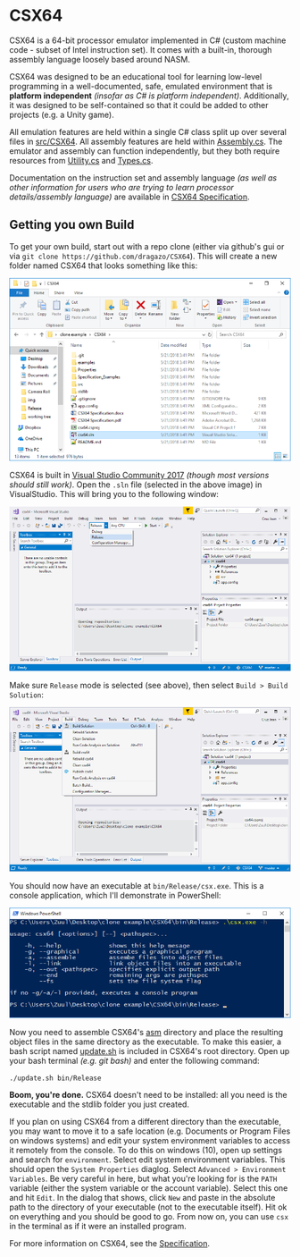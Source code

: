 # CSX64
CSX64 is a 64-bit processor emulator implemented in C# (custom machine code - subset of Intel instruction set). It comes with a built-in, thorough assembly language loosely based around NASM.

CSX64 was designed to be an educational tool for learning low-level programming in a well-documented, safe, emulated environment that is **platform independent** *(insofar as C# is platform independent)*. Additionally, it was designed to be self-contained so that it could be added to other projects (e.g. a Unity game).

All emulation features are held within a single C# class split up over several files in [src/CSX64](src/CSX64). All assembly features are held within [Assembly.cs](src/CSX64/Assembly.cs). The emulator and assembly can function independently, but they both require resources from [Utility.cs](src/CSX64/Utility.cs) and [Types.cs](src/CSX64/Types.cs).

Documentation on the instruction set and assembly language *(as well as other information for users who are trying to learn processor details/assembly language)* are available in [CSX64 Specification](CSX64%20Specification.pdf).

## Getting you own Build
To get your own build, start out with a repo clone (either via github's gui or via `git clone https://github.com/dragazo/CSX64`). This will create a new folder named CSX64 that looks something like this:

![clone](img/cloning/after_clone.png)

CSX64 is built in [Visual Studio Community 2017](https://www.visualstudio.com/downloads/) *(though most versions should still work)*. Open the `.sln` file (selected in the above image) in VisualStudio. This will bring you to the following window:

![pick release](img/cloning/vs_pick_release.png)

Make sure `Release` mode is selected (see above), then select `Build > Build Solution`:

![build](img/cloning/vs_build.png)

You should now have an executable at `bin/Release/csx.exe`. This is a console application, which I'll demonstrate in PowerShell:

![run](img/cloning/run_exe.png)

Now you need to assemble CSX64's [asm](asm) directory and place the resulting object files in the same directory as the executable. To make this easier, a bash script named [update.sh](update.sh) is included in CSX64's root directory. Open up your bash terminal *(e.g. git bash)* and enter the following command:

```
./update.sh bin/Release
```

**Boom, you're done.** CSX64 doesn't need to be installed: all you need is the executable and the stdlib folder you just created.

If you plan on using CSX64 from a different directory than the executable, you may want to move it to a safe location (e.g. Documents or Program Files on windows systems) and edit your system environment variables to access it remotely from the console. To do this on windows (10), open up settings and search for `environment`. Select edit system environment variables. This should open the `System Properties` diaglog. Select `Advanced > Environment Variables`. Be very careful in here, but what you're looking for is the `PATH` variable (either the system variable or the account variable). Select this one and hit `Edit`. In the dialog that shows, click `New` and paste in the absolute path to the directory of your executable (not to the executable itself). Hit ok on everything and you should be good to go. From now on, you can use `csx` in the terminal as if it were an installed program.

For more information on CSX64, see the [Specification](CSX64%20Specification.pdf).
